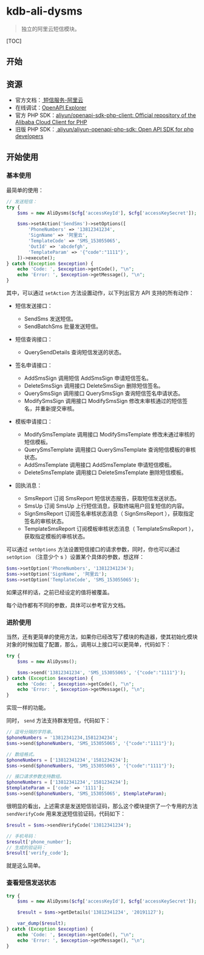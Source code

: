 # kdb-ali-dysms
> 独立的阿里云短信模块。

[TOC]

## 开始



## 资源

* 官方文档：[ 短信服务-阿里云 ]( https://help.aliyun.com/product/44282.html, "短信服务-阿里云-官方文档")
* 在线调试：[OpenAPI Explorer]( https://api.aliyun.com/?spm=a2c4g.11186623.2.13.2fe04e6akedeOC#/?product=Dysmsapi&lang=PHP, "OpenAPI Explorer")
* 官方 PHP SDK：[aliyun/openapi-sdk-php-client: Official repository of the Alibaba Cloud Client for PHP]( https://github.com/aliyun/openapi-sdk-php-client, "新版 SDK")
* 旧版 PHP SDK：[ aliyun/aliyun-openapi-php-sdk: Open API SDK for php developers ]( https://github.com/aliyun/aliyun-openapi-php-sdk, "旧版 SDK")

## 开始使用

### 基本使用

最简单的使用：

```php
// 发送短信：
try {
    $sms = new AliDysms($cfg['accessKeyId'], $cfg['accessKeySecret']);

    $sms->setAction('SendSms')->setOptions([
        'PhoneNumbers' => '13812341234',
        'SignName' => '阿里云',
        'TemplateCode' => 'SMS_153055065',
        'OutId' => 'abcdefgh',
        'TemplateParam' => '{"code":"1111"}',
    ])->execute();
} catch (Exception $exception) {
    echo 'Code: ', $exception->getCode(), "\n";
    echo 'Error: ', $exception->getMessage(), "\n";
}
```

其中，可以通过 `setAction` 方法设置动作，以下列出官方 API 支持的所有动作：


- 短信发送接口：

     - SendSms  发送短信。
     - SendBatchSms  批量发送短信。
- 短信查询接口：

     - QuerySendDetails  查询短信发送的状态。
- 签名申请接口：

     - AddSmsSign  调用短信 AddSmsSign 申请短信签名。
     - DeleteSmsSign  调用接口 DeleteSmsSign 删除短信签名。
     - QuerySmsSign  调用接口 QuerySmsSign 查询短信签名申请状态。
     - ModifySmsSign  调用接口 ModifySmsSign 修改未审核通过的短信签名，并重新提交审核。
- 模板申请接口：

     - ModifySmsTemplate  调用接口 ModifySmsTemplate 修改未通过审核的短信模板。
     - QuerySmsTemplate  调用接口 QuerySmsTemplate 查询短信模板的审核状态。
     - AddSmsTemplate  调用接口 AddSmsTemplate 申请短信模板。
     - DeleteSmsTemplate  调用接口 DeleteSmsTemplate 删除短信模板。
- 回执消息：

     - SmsReport  订阅 SmsReport 短信状态报告，获取短信发送状态。
     - SmsUp  订阅 SmsUp 上行短信消息，获取终端用户回复短信的内容。
     - SignSmsReport  订阅签名审核状态消息（ SignSmsReport ），获取指定签名的审核状态。
     - TemplateSmsReport  订阅模板审核状态消息（ TemplateSmsReport ），获取指定模板的审核状态。



可以通过 `setOptions` 方法设置短信接口的请求参数，同时，你也可以通过 `setOption` （注意少个 s ）设置某个具体的参数，想这样：

```php
$sms->setOption('PhoneNumbers', '13812341234');
$sms->setOption('SignName', '阿里云');
$sms->setOption('TemplateCode', 'SMS_153055065');
```

如果这样的话，之前已经设定的值将被覆盖。

每个动作都有不同的参数，具体可以参考官方文档。



### 进阶使用

当然，还有更简单的使用方法，如果你已经改写了模块的构造器，使其初始化模块对象的时候加载了配置，那么，调用以上接口可以更简单，代码如下：

```php
try {
    $sms = new AliDysms();

    $sms->send('13812341234', 'SMS_153055065', '{"code":"1111"}');
} catch (Exception $exception) {
    echo 'Code: ', $exception->getCode(), "\n";
    echo 'Error: ', $exception->getMessage(), "\n";
}
```

实现一样的功能。

同时， `send` 方法支持群发短信，代码如下：

```php
// 逗号分隔的字符串。
$phoneNumbers = '13812341234,1581234234';
$sms->send($phoneNumbers, 'SMS_153055065', '{"code":"1111"}');

// 数组格式。
$phoneNumbers = ['13812341234','1581234234'];
$sms->send($phoneNumbers, 'SMS_153055065', '{"code":"1111"}');

// 接口请求参数支持数组。
$phoneNumbers = ['13812341234','1581234234'];
$templateParam = ['code' => '1111'];
$sms->send($phoneNumbers, 'SMS_153055065', $templateParam);
```

很明显的看出，上述需求是发送短信验证码，那么这个模块提供了一个专用的方法 `sendVerifyCode` 用来发送短信验证码，代码如下：

```php
$result = $sms->sendVerifyCode('13812341234');

// 手机号码：
$result['phone_number'];
// 生成的验证码：
$result['verify_code'];
```

就是这么简单。



### 查看短信发送状态

```php
try {
    $sms = new AliDysms($cfg['accessKeyId'], $cfg['accessKeySecret']);

    $result = $sms->getDetails('13812341234', '20191127');

    var_dump($result);
} catch (Exception $exception) {
    echo 'Code: ', $exception->getCode(), "\n";
    echo 'Error: ', $exception->getMessage(), "\n";
}
```





